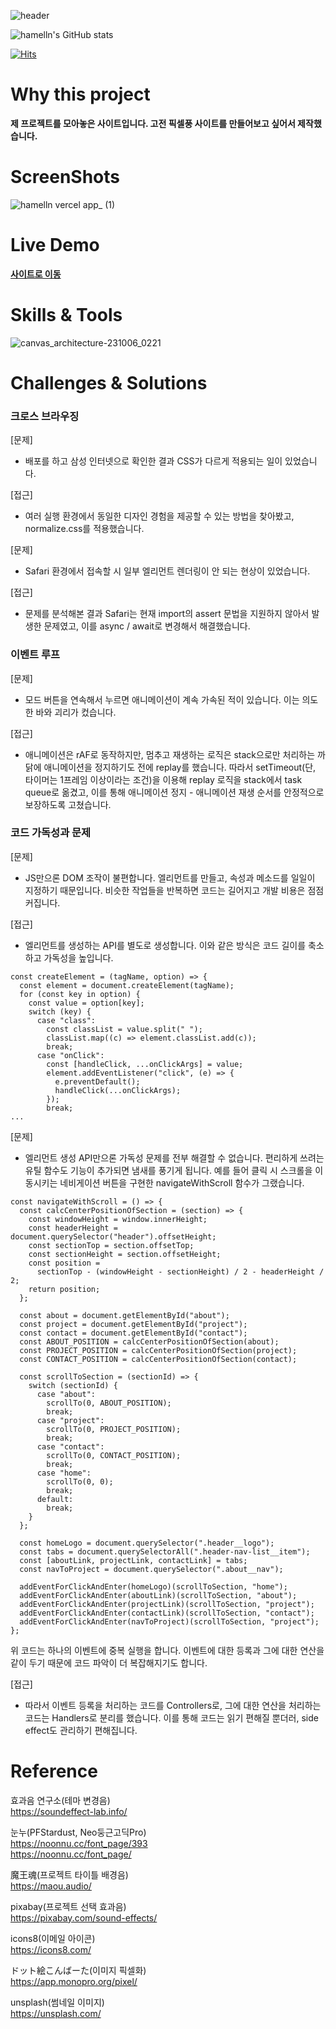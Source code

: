 ![header](https://capsule-render.vercel.app/api?type=rounded&color=timeGradient&text=Welcome%20to%20hamelln's%20GitHub%20👋&animation=twinkling&fontSize=40&fontAlignY=50&fontAlign=50&height=180)

![hamelln's GitHub stats](https://github-readme-stats.vercel.app/api?username=hamelln&include_all_commits=true&show_icons=true&theme=tokyonight)

[![Hits](https://hits.seeyoufarm.com/api/count/incr/badge.svg?url=https%3A%2F%2Fgithub.com%2Fhamelln&count_bg=%2335BE21&title_bg=%23555555&icon=&icon_color=%23E7E7E7&title=hamelln&edge_flat=false)](https://hits.seeyoufarm.com)

# Why this project

**제 프로젝트를 모아놓은 사이트입니다. 고전 픽셀풍 사이트를 만들어보고 싶어서 제작했습니다.**

# ScreenShots

![hamelln vercel app_ (1)](https://github.com/hamelln/hamelln/assets/39308313/21733e65-f7b7-48fd-b8db-409be0edbc22)

# Live Demo

**[사이트로 이동](https://hamelln.vercel.app)**

# Skills & Tools

![canvas_architecture-231006_0221](https://github.com/hamelln/hamelln/assets/39308313/8b4aeffb-7945-4586-972f-a372f36445c4)

# Challenges & Solutions

### 크로스 브라우징

[문제]
- 배포를 하고 삼성 인터넷으로 확인한 결과 CSS가 다르게 적용되는 일이 있었습니다.

[접근]
- 여러 실행 환경에서 동일한 디자인 경험을 제공할 수 있는 방법을 찾아봤고, normalize.css를 적용했습니다.

[문제]
- Safari 환경에서 접속할 시 일부 엘리먼트 렌더링이 안 되는 현상이 있었습니다.

[접근]
- 문제를 분석해본 결과 Safari는 현재 import의 assert 문법을 지원하지 않아서 발생한 문제였고, 이를 async / await로 변경해서 해결했습니다.

### 이벤트 루프

[문제]
- 모드 버튼을 연속해서 누르면 애니메이션이 계속 가속된 적이 있습니다. 이는 의도한 바와 괴리가 컸습니다.

[접근]
- 애니메이션은 rAF로 동작하지만, 멈추고 재생하는 로직은 stack으로만 처리하는 까닭에 애니메이션을 정지하기도 전에 replay를 했습니다. 따라서 setTimeout(단, 타이머는 1프레임 이상이라는 조건)을 이용해 replay 로직을 stack에서 task queue로 옮겼고, 이를 통해 애니메이션 정지 - 애니메이션 재생 순서를 안정적으로 보장하도록 고쳤습니다.

### 코드 가독성과 문제

[문제]
- JS만으론 DOM 조작이 불편합니다. 엘리먼트를 만들고, 속성과 메소드를 일일이 지정하기 때문입니다. 비슷한 작업들을 반복하면 코드는 길어지고 개발 비용은 점점 커집니다.

[접근]
- 엘리먼트를 생성하는 API를 별도로 생성합니다. 이와 같은 방식은 코드 길이를 축소하고 가독성을 높입니다.
```
const createElement = (tagName, option) => {
  const element = document.createElement(tagName);
  for (const key in option) {
    const value = option[key];
    switch (key) {
      case "class":
        const classList = value.split(" ");
        classList.map((c) => element.classList.add(c));
        break;
      case "onClick":
        const [handleClick, ...onClickArgs] = value;
        element.addEventListener("click", (e) => {
          e.preventDefault();
          handleClick(...onClickArgs);
        });
        break;
...
```

[문제]
- 엘리먼트 생성 API만으론 가독성 문제를 전부 해결할 수 없습니다. 편리하게 쓰려는 유틸 함수도 기능이 추가되면 냄새를 풍기게 됩니다. 예를 들어 클릭 시 스크롤을 이동시키는 네비게이션 버튼을 구현한 navigateWithScroll 함수가 그랬습니다.
```
const navigateWithScroll = () => {
  const calcCenterPositionOfSection = (section) => {
    const windowHeight = window.innerHeight;
    const headerHeight = document.querySelector("header").offsetHeight;
    const sectionTop = section.offsetTop;
    const sectionHeight = section.offsetHeight;
    const position =
      sectionTop - (windowHeight - sectionHeight) / 2 - headerHeight / 2;
    return position;
  };
  
  const about = document.getElementById("about");
  const project = document.getElementById("project");
  const contact = document.getElementById("contact");
  const ABOUT_POSITION = calcCenterPositionOfSection(about);
  const PROJECT_POSITION = calcCenterPositionOfSection(project);
  const CONTACT_POSITION = calcCenterPositionOfSection(contact);
  
  const scrollToSection = (sectionId) => {
    switch (sectionId) {
      case "about":
        scrollTo(0, ABOUT_POSITION);
        break;
      case "project":
        scrollTo(0, PROJECT_POSITION);
        break;
      case "contact":
        scrollTo(0, CONTACT_POSITION);
        break;
      case "home":
        scrollTo(0, 0);
        break;
      default:
        break;
    }
  };

  const homeLogo = document.querySelector(".header__logo");
  const tabs = document.querySelectorAll(".header-nav-list__item");
  const [aboutLink, projectLink, contactLink] = tabs;
  const navToProject = document.querySelector(".about__nav");

  addEventForClickAndEnter(homeLogo)(scrollToSection, "home");
  addEventForClickAndEnter(aboutLink)(scrollToSection, "about");
  addEventForClickAndEnter(projectLink)(scrollToSection, "project");
  addEventForClickAndEnter(contactLink)(scrollToSection, "contact");
  addEventForClickAndEnter(navToProject)(scrollToSection, "project");
};
```
위 코드는 하나의 이벤트에 중복 실행을 합니다. 이벤트에 대한 등록과 그에 대한 연산을 같이 두기 때문에 코드 파악이 더 복잡해지기도 합니다.

[접근]
- 따라서 이벤트 등록을 처리하는 코드를 Controllers로, 그에 대한 연산을 처리하는 코드는 Handlers로 분리를 했습니다. 이를 통해 코드는 읽기 편해질 뿐더러, side effect도 관리하기 편해집니다.

# Reference  

  효과음 연구소(테마 변경음)  
  https://soundeffect-lab.info/

  눈누(PFStardust, Neo둥근고딕Pro)  
  https://noonnu.cc/font_page/393  
  https://noonnu.cc/font_page/

  魔王魂(프로젝트 타이틀 배경음)  
  https://maou.audio/

  pixabay(프로젝트 선택 효과음)  
  https://pixabay.com/sound-effects/

  icons8(이메일 아이콘)  
  https://icons8.com/

  ドット絵こんばーた(이미지 픽셀화)  
  https://app.monopro.org/pixel/

  unsplash(썸네일 이미지)  
  https://unsplash.com/
